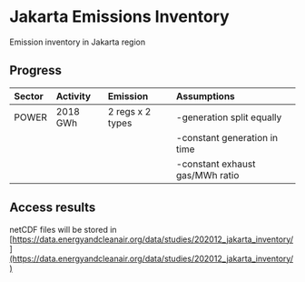 # Jakarta Emissions Inventory

Emission inventory in Jakarta region


## Progress

| Sector | Activity | Emission         | Assumptions                     |
| :----- | :------- | :--------------- | :------------------------------ |
| POWER  | 2018 GWh | 2 regs x 2 types | -generation split equally       |
|        |          |                  | -constant generation in time    |
|        |          |                  | -constant exhaust gas/MWh ratio |


## Access results
netCDF files will be stored in [https://data.energyandcleanair.org/data/studies/202012_jakarta_inventory/](https://data.energyandcleanair.org/data/studies/202012_jakarta_inventory/)
